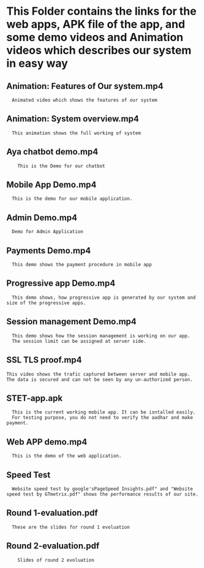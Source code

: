 # This Folder contains the links for the web apps, APK file of the app, and some demo videos and Animation videos which describes our system in easy way
## Animation: Features of Our system.mp4
```
  Animated video which shows the features of our system
```
## Animation: System overview.mp4
```
  This animation shows the full working of system 
```
## Aya chatbot demo.mp4
```
    This is the Demo for our chatbot 
```
## Mobile App Demo.mp4
```
  This is the demo for our mobile application. 
```
## Admin Demo.mp4
```
  Demo for Admin Application
```
## Payments Demo.mp4
```
  This demo shows the payment procedure in mobile app
```
## Progressive app Demo.mp4
```
  This demo shows, how progressive app is generated by our system and size of the progressive apps.
```
## Session management Demo.mp4
```
  This demo shows how the session management is working on our app.
  The session limit can be assigned at server side. 
```
## SSL TLS proof.mp4
```
This video shows the trafic captured between server and mobile app.
The data is secured and can not be seen by any un-authorized person.
```
## STET-app.apk
```
  This is the current working mobile app. It can be isntalled easily. 
  For testing purpose, you do not need to verify the aadhar and make payment. 
```
## Web APP demo.mp4 
```
  This is the demo of the web application. 
```
## Speed Test
```
  Website speed test by google'sPageSpeed Insights.pdf" and "Website speed test by GTmetrix.pdf" shows the performance results of our site. 
```
## Round 1-evaluation.pdf
```
  These are the slides for round 1 evoluation 
```
##  Round 2-evaluation.pdf
```
    Slides of round 2 evoluation
```


